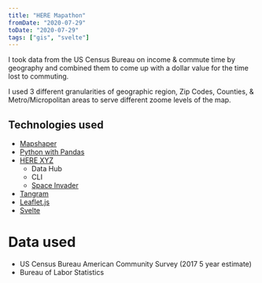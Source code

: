 ```yaml
---
title: "HERE Mapathon"
fromDate: "2020-07-29"
toDate: "2020-07-29"
tags: ["gis", "svelte"]
---
```


I took data from the US Census Bureau on income & commute time by geography and combined them to come up with a dollar value for the time lost to commuting.

I used 3 different granularities of geographic region, Zip Codes, Counties, & Metro/Micropolitan areas to serve different zoome levels of the map.

## Technologies used

- [Mapshaper](https://github.com/mbloch/mapshaper)
- [Python with Pandas](https://pandas.pydata.org/)
- [HERE XYZ](https://www.here.xyz/)
  - Data Hub
  - CLI
  - [Space Invader](https://www.here.xyz/space-invader/)
- [Tangram](https://github.com/tangrams/tangram)
- [Leaflet.js](https://leafletjs.com/)
- [Svelte](https://svelte.dev/)

# Data used

- US Census Bureau American Community Survey (2017 5 year estimate)
- Bureau of Labor Statistics

